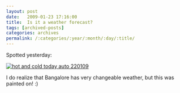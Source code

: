 ```yaml
---
layout: post
date:	2009-01-23 17:16:00
title:  Is it a weather forecast?
tags: [archived-posts]
categories: archives
permalink: /:categories/:year/:month/:day/:title/
---
```

Spotted yesterday:


<a href="http://s297.photobucket.com/albums/mm205/depontis/?action=view&current=IMG_6723-1.jpg" target="_blank"><img src="http://i297.photobucket.com/albums/mm205/depontis/IMG_6723-1.jpg" border="0" alt="hot and cold today auto 220109"></a>


I do realize that Bangalore has very changeable weather, but this was painted on! :)
